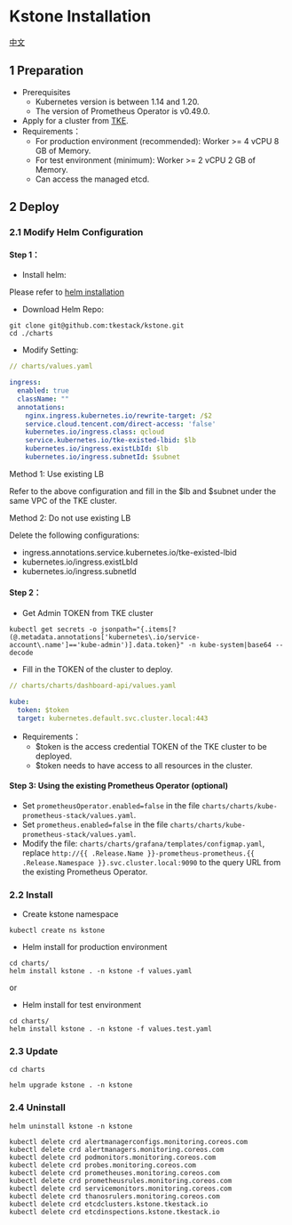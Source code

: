# Kstone Installation

[中文](README_CN.md)

## 1 Preparation

- Prerequisites
  - Kubernetes version is between 1.14 and 1.20.
  - The version of Prometheus Operator is v0.49.0.
- Apply for a cluster from [TKE](https://cloud.tencent.com/product/tke).
- Requirements：
  - For production environment (recommended): Worker >= 4 vCPU 8 GB of Memory.
  - For test environment (minimum): Worker >= 2 vCPU 2 GB of Memory.
  - Can access the managed etcd.

## 2 Deploy

### 2.1 Modify Helm Configuration

#### Step 1：
- Install helm:
  
Please refer to [helm installation](https://helm.sh/docs/intro/install/)

- Download Helm Repo:

``` shell
git clone git@github.com:tkestack/kstone.git
cd ./charts
```

- Modify Setting:

``` yaml
// charts/values.yaml

ingress:
  enabled: true
  className: ""
  annotations:
    nginx.ingress.kubernetes.io/rewrite-target: /$2
    service.cloud.tencent.com/direct-access: 'false'
    kubernetes.io/ingress.class: qcloud
    service.kubernetes.io/tke-existed-lbid: $lb
    kubernetes.io/ingress.existLbId: $lb
    kubernetes.io/ingress.subnetId: $subnet
```

Method 1: Use existing LB

Refer to the above configuration and fill in the $lb and $subnet under the same VPC of the TKE cluster.

Method 2: Do not use existing LB

Delete the following configurations:

- ingress.annotations.service.kubernetes.io/tke-existed-lbid
- kubernetes.io/ingress.existLbId
- kubernetes.io/ingress.subnetId

#### Step 2：

- Get Admin TOKEN from TKE cluster

```shell
kubectl get secrets -o jsonpath="{.items[?(@.metadata.annotations['kubernetes\.io/service-account\.name']=='kube-admin')].data.token}" -n kube-system|base64 --decode
```
- Fill in the TOKEN of the cluster to deploy.

``` yaml
// charts/charts/dashboard-api/values.yaml

kube:
  token: $token
  target: kubernetes.default.svc.cluster.local:443
```

- Requirements：
    - $token is the access credential TOKEN of the TKE cluster to be deployed.
    - $token needs to have access to all resources in the cluster.

#### Step 3: Using the existing Prometheus Operator (optional)

- Set `prometheusOperator.enabled=false` in the file `charts/charts/kube-prometheus-stack/values.yaml`.
- Set `prometheus.enabled=false` in the file `charts/charts/kube-prometheus-stack/values.yaml`.
- Modify the file: `charts/charts/grafana/templates/configmap.yaml`, replace `http://{{ .Release.Name }}-prometheus-prometheus.{{ .Release.Namespace }}.svc.cluster.local:9090` to the query URL from the existing Prometheus Operator.

### 2.2 Install

- Create kstone namespace

``` shell
kubectl create ns kstone
```
- Helm install for production environment

```shell
cd charts/
helm install kstone . -n kstone -f values.yaml
```

or

- Helm install for test environment

```shell
cd charts/
helm install kstone . -n kstone -f values.test.yaml
```

### 2.3 Update

``` shell
cd charts

helm upgrade kstone . -n kstone
```

### 2.4 Uninstall

``` shell
helm uninstall kstone -n kstone

kubectl delete crd alertmanagerconfigs.monitoring.coreos.com
kubectl delete crd alertmanagers.monitoring.coreos.com
kubectl delete crd podmonitors.monitoring.coreos.com
kubectl delete crd probes.monitoring.coreos.com
kubectl delete crd prometheuses.monitoring.coreos.com
kubectl delete crd prometheusrules.monitoring.coreos.com
kubectl delete crd servicemonitors.monitoring.coreos.com
kubectl delete crd thanosrulers.monitoring.coreos.com
kubectl delete crd etcdclusters.kstone.tkestack.io
kubectl delete crd etcdinspections.kstone.tkestack.io
```